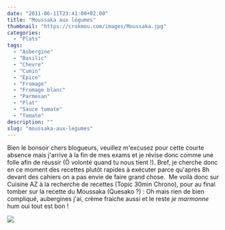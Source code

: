 ```yaml
---
date: "2011-06-11T23:41:00+02:00"
title: "Moussaka aux légumes"
thumbnail: "https://crokmou.com/images/Moussaka.jpg"
categories:
  - "Plats"
tags:
  - "Aubergine"
  - "Basilic"
  - "Chevre"
  - "Cumin"
  - "Epice"
  - "Fromage"
  - "Fromage blanc"
  - "Parmesan"
  - "Plat"
  - "Sauce tomate"
  - "Tomate"
description: ""
slug: "moussaka-aux-legumes"
---
```


Bien le bonsoir chers blogueurs, veuillez m'excusez pour cette courte absence mais j'arrive à la fin de mes exams et je révise donc comme une folle afin de réussir (Ô volonté quand tu nous tient !). Bref, je cherche donc en ce moment des recettes plutôt rapides à exécuter parce qu'après 8h devant des cahiers on a pas envie de faire grand chose.  Me voilà donc sur Cuisine AZ à la recherche de recettes (Topic 30min Chrono), pour au final tomber sur la recette du Moussaka (Quesako ?) : Oh mais rien de bien compliqué, aubergines j'ai, crème fraiche aussi et le reste *je marmonne* hum oui tout est bon ! 

[![](http://3.bp.blogspot.com/-qWwrKZ8aOiA/TsFtE7MEtuI/AAAAAAAABJA/lPan9ms0UI8/s1600/Moussaka+le%25CC%2581gumes.jpg)](http://3.bp.blogspot.com/-qWwrKZ8aOiA/TsFtE7MEtuI/AAAAAAAABJA/lPan9ms0UI8/s1600/Moussaka+le%25CC%2581gumes.jpg)

